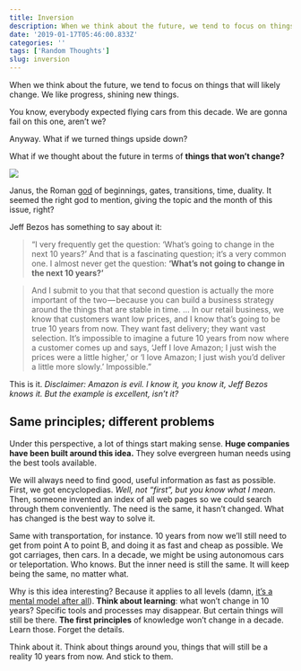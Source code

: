 ```yaml
---
title: Inversion
description: When we think about the future, we tend to focus on things that will likely change. We like progress, shining new things.
date: '2019-01-17T05:46:00.833Z'
categories: ''
tags: ['Random Thoughts']
slug: inversion
---
```


When we think about the future, we tend to focus on things that will likely change. We like progress, shining new things.

You know, everybody expected flying cars from this decade. We are gonna fail on this one, aren’t we?

Anyway. What if we turned things upside down?

What if we thought about the future in terms of **things that won’t change?**

![](https://cdn-images-1.medium.com/max/800/0*uP_PQ59aMVSBNpH-.jpg)

Janus, the Roman [god](https://en.wikipedia.org/wiki/List_of_Roman_deities 'List of Roman deities') of beginnings, gates, transitions, time, duality. It seemed the right god to mention, giving the topic and the month of this issue, right?

Jeff Bezos has something to say about it:

> “I very frequently get the question: ‘What’s going to change in the next 10 years?’ And that is a fascinating question; it’s a very common one. I almost never get the question: **‘What’s not going to change in the next 10 years?’**

> And I submit to you that that second question is actually the more important of the two — because you can build a business strategy around the things that are stable in time. … In our retail business, we know that customers want low prices, and I know that’s going to be true 10 years from now. They want fast delivery; they want vast selection. It’s impossible to imagine a future 10 years from now where a customer comes up and says, ‘Jeff I love Amazon; I just wish the prices were a little higher,’ or ‘I love Amazon; I just wish you’d deliver a little more slowly.’ Impossible.”

This is it. _Disclaimer: Amazon is evil. I know it, you know it, Jeff Bezos knows it. But the example is excellent, isn’t it?_

## Same principles; different problems

Under this perspective, a lot of things start making sense. **Huge companies have been built around this idea.** They solve evergreen human needs using the best tools available.

We will always need to find good, useful information as fast as possible. First, we got encyclopedias. _Well, not “first”, but you know what I mean_. Then, someone invented an index of all web pages so we could search through them conveniently. The need is the same, it hasn’t changed. What has changed is the best way to solve it.

Same with transportation, for instance. 10 years from now we’ll still need to get from point A to point B, and doing it as fast and cheap as possible. We got carriages, then cars. In a decade, we might be using autonomous cars or teleportation. Who knows. But the inner need is still the same. It will keep being the same, no matter what.

Why is this idea interesting? Because it applies to all levels (damn, [it’s a mental model after all](https://fs.blog/2013/10/inversion/)). **Think about learning**: what won’t change in 10 years? Specific tools and processes may disappear. But certain things will still be there. **The first principles** of knowledge won’t change in a decade. Learn those. Forget the details.

Think about it. Think about things around you, things that will still be a reality 10 years from now. And stick to them.
